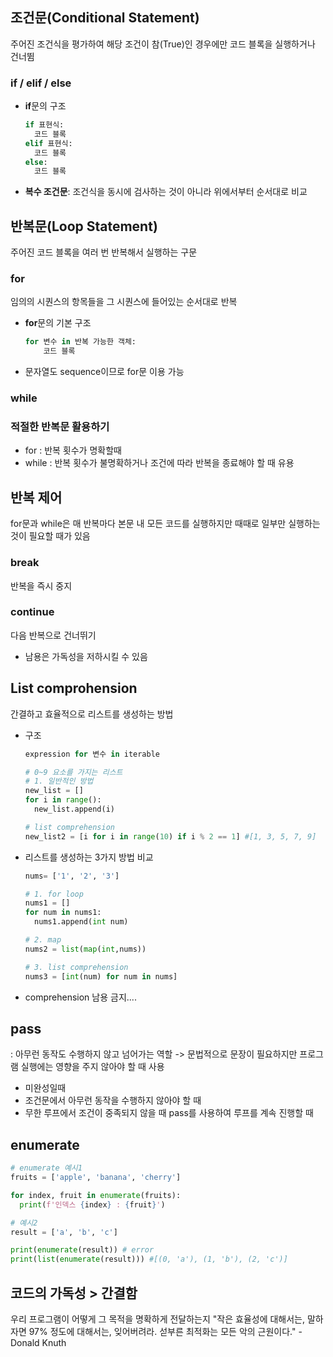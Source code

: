 ## 조건문(Conditional Statement)

주어진 조건식을 평가하여 해당 조건이 참(True)인 경우에만 코드 블록을 실행하거나 건너뜀

### if / elif / else
- **if**문의 구조
  ```python
  if 표현식:
    코드 블록
  elif 표현식:
    코드 블록
  else:
    코드 블록
  ```

- **복수 조건문**: 조건식을 동시에 검사하는 것이 아니라 위에서부터 순서대로 비교
  

## 반복문(Loop Statement)
주어진 코드 블록을 여러 번 반복해서 실행하는 구문

### for
임의의 시퀀스의 항목들을 그 시퀀스에 들어있는 순서대로 반복

- **for**문의 기본 구조
    ```python
    for 변수 in 반복 가능한 객체:
        코드 블록
    ```
- 문자열도 sequence이므로 for문 이용 가능
  
### while


### 적절한 반복문 활용하기
- for : 반복 횟수가 명확할때
- while : 반복 횟수가 불명확하거나 조건에 따라 반복을 종료해야 할 때 유용


## 반복 제어
for문과 while은 매 반복마다 본문 내 모든 코드를 실행하지만 때때로 일부만 실행하는 것이 필요할 때가 있음
### break
반복을 즉시 중지
### continue 
다음 반복으로 건너뛰기
- 남용은 가독성을 저하시킬 수 있음
  
## List comprohension
간결하고 효율적으로 리스트를 생성하는 방법
- 구조
  ```python
  expression for 변수 in iterable
  
  # 0~9 요소를 가지는 리스트
  # 1. 일반적인 방법
  new_list = []
  for i in range():
    new_list.append(i)

  # list comprehension
  new_list2 = [i for i in range(10) if i % 2 == 1] #[1, 3, 5, 7, 9]
  ```

- 리스트를 생성하는 3가지 방법 비교
  ```python
  nums= ['1', '2', '3']

  # 1. for loop
  nums1 = []
  for num in nums1:
    nums1.append(int num)

  # 2. map
  nums2 = list(map(int,nums))

  # 3. list comprehension
  nums3 = [int(num) for num in nums]

  ```

- comprehension 남용 금지....

## pass
: 아무런 동작도 수행하지 않고 넘어가는 역할
-> 문법적으로 문장이 필요하지만 프로그램 실행에는 영향을 주지 않아야 할 때 사용
- 미완성일때
- 조건문에서 아무런 동작을 수행하지 않아야 할 때
- 무한 루프에서 조건이 중족되지 않을 때 pass를 사용하여 루프를 계속 진행할 때

## enumerate
```python
# enumerate 예시1
fruits = ['apple', 'banana', 'cherry']

for index, fruit in enumerate(fruits):
  print(f'인덱스 {index} : {fruit}')

# 예시2
result = ['a', 'b', 'c']

print(enumerate(result)) # error
print(list(enumerate(result))) #[(0, 'a'), (1, 'b'), (2, 'c')]
```

## 코드의 가독성 > 간결함
우리 프로그램이 어떻게 그 목적을 명확하게 전달하는지
"작은 효율성에 대해서는, 말하자면 97% 정도에 대해서는, 잊어버려라. 섣부른 최적화는 모든 악의 근원이다." - Donald Knuth